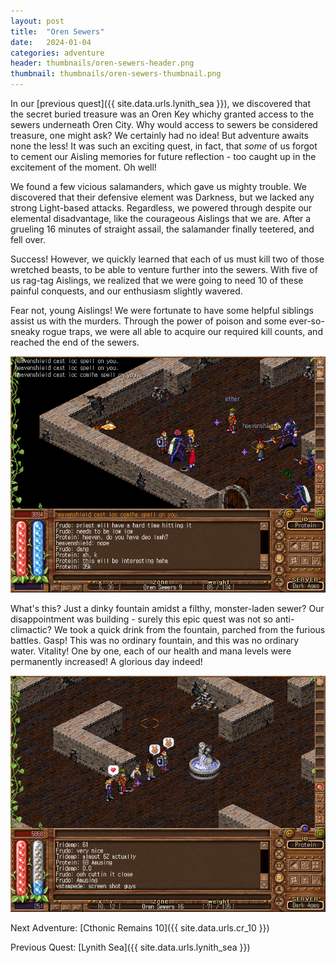 ```yaml
---
layout: post
title:  "Oren Sewers"
date:   2024-01-04
categories: adventure
header: thumbnails/oren-sewers-header.png
thumbnail: thumbnails/oren-sewers-thumbnail.png
---
```


In our [previous quest]({{ site.data.urls.lynith_sea }}), we discovered that the secret buried treasure was an Oren Key whichy granted access to the sewers underneath Oren City. Why would access to sewers be considered treasure, one might ask? We certainly had no idea! But adventure awaits none the less! It was such an exciting quest, in fact, that _some_ of us forgot to cement our Aisling memories for future reflection - too caught up in the excitement of the moment. Oh well!

We found a few vicious salamanders, which gave us mighty trouble. We discovered that their defensive element was Darkness, but we lacked any strong Light-based attacks. Regardless, we powered through despite our elemental disadvantage, like the courageous Aislings that we are. After a grueling 16 minutes of straight assail, the salamander finally teetered, and fell over.

Success! However, we quickly learned that each of us must kill two of those wretched beasts, to be able to venture further into the sewers. With five of us rag-tag Aislings, we realized that we were going to need 10 of these painful conquests, and our enthusiasm slightly wavered.

Fear not, young Aislings! We were fortunate to have some helpful siblings assist us with the murders. Through the power of poison and some ever-so-sneaky rogue traps, we were all able to acquire our required kill counts, and reached the end of the sewers.

![Oren Sewers Quest Struggle](/assets/img/adventures/sradagan-oren-sewers-16-minute-kill.png)

What's this? Just a dinky fountain amidst a filthy, monster-laden sewer? Our disappointment was building - surely this epic quest was not so anti-climactic? We took a quick drink from the fountain, parched from the furious battles. Gasp! This was no ordinary fountain, and this was no ordinary water. Vitality! One by one, each of our health and mana levels were permanently increased! A glorious day indeed!

![Oren Sewers Quest Success](/assets/img/adventures/sradagan-oren-sewers-success.png)

Next Adventure: [Cthonic Remains 10]({{ site.data.urls.cr_10 }})

Previous Quest: [Lynith Sea]({{ site.data.urls.lynith_sea }})